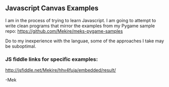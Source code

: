 ## Javascript Canvas Examples

I am in the process of trying to learn Javascript.  I am going to attempt to write clean programs that mirror the examples from my Pygame sample repo:
https://github.com/Mekire/meks-pygame-samples

Do to my inexperience with the languae, some of the approaches I take may be suboptimal.


### JS fiddle links for specific examples:
http://jsfiddle.net/Mekire/hhv4fuja/embedded/result/


-Mek